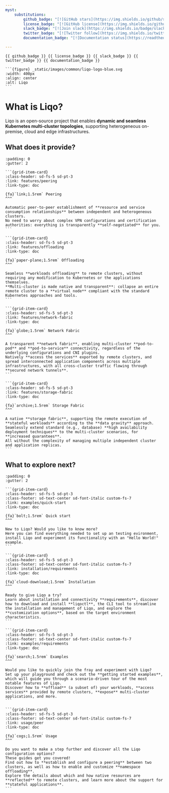 ```yaml
---
myst:
    substitutions:
        github_badge: "[![GitHub stars](https://img.shields.io/github/stars/liqotech/liqo.svg?logo=github)](https://github.com/liqotech/liqo/stargazers/)"
        license_badge: "[![GitHub license](https://img.shields.io/github/license/liqotech/liqo.svg)](https://github.com/liqotech/liqo/blob/master/LICENSE)"
        slack_badge: "[![Join slack](https://img.shields.io/badge/slack-liqo.io-blueviolet?logo=slack)](https://liqo-io.slack.com/join/shared_invite/zt-h20212gg-g24YvN6MKiD9bacFeqZttQ)"
        twitter_badge: "[![Twitter follow](https://img.shields.io/twitter/follow/liqo_io?style=flat&color=ff69b4&logo=twitter)](https://twitter.com/liqo_io)"
        documentation_badge: "[![Documentation status](https://readthedocs.org/projects/liqo/badge)](https://doc.liqo.io)"

---
```


<!-- markdownlint-disable first-line-h1 -->
<!-- Badges above the Liqo logo -->
```{cssclass} flex items-center justify-center gap-2
{{ github_badge }} {{ license_badge }} {{ slack_badge }} {{ twitter_badge }} {{ documentation_badge }}
```

<!-- Liqo logo image -->
````{cssclass} custom-logo-image
```{figure} _static/images/common/liqo-logo-blue.svg
:width: 400px
:align: center
:alt: Liqo
```
````

# What is Liqo?

Liqo is an open-source project that enables **dynamic and seamless Kubernetes multi-cluster topologies**, supporting heterogeneous on-premise, cloud and edge infrastructures.

## What does it provide?

````{grid} 1 1 1 2
:padding: 0
:gutter: 2

```{grid-item-card}
:class-header: sd-fs-5 sd-pt-3
:link: features/peering
:link-type: doc

{fa}`link;1.5rem` Peering
^^^

Automatic peer-to-peer establishment of **resource and service consumption relationships** between independent and heterogeneous clusters.
No need to worry about complex VPN configurations and certification authorities: everything is transparently **self-negotiated** for you.
```

```{grid-item-card}
:class-header: sd-fs-5 sd-pt-3
:link: features/offloading
:link-type: doc

{fa}`paper-plane;1.5rem` Offloading
^^^

Seamless **workloads offloading** to remote clusters, without requiring any modification to Kubernetes or the applications themselves.
**Multi-cluster is made native and transparent**: collapse an entire remote cluster to a **virtual node** compliant with the standard Kubernetes approaches and tools.
```

```{grid-item-card}
:class-header: sd-fs-5 sd-pt-3
:link: features/network-fabric
:link-type: doc

{fa}`globe;1.5rem` Network Fabric
^^^

A transparent **network fabric**, enabling multi-cluster **pod-to-pod** and **pod-to-service** connectivity, regardless of the underlying configurations and CNI plugins.
Natively **access the services** exported by remote clusters, and spread interconnected application components across multiple infrastructures, with all cross-cluster traffic flowing through **secured network tunnels**.
```

```{grid-item-card}
:class-header: sd-fs-5 sd-pt-3
:link: features/storage-fabric
:link-type: doc

{fa}`archive;1.5rem` Storage Fabric
^^^

A native **storage fabric**, supporting the remote execution of **stateful workloads** according to the **data gravity** approach.
Seamlessly extend standard (e.g., database) **high availability deployment techniques** to the multi-cluster scenarios, for **increased guarantees**.
All without the complexity of managing multiple independent cluster and application replicas.
```
````

## What to explore next?

````{grid} 1 1 1 2
:padding: 0
:gutter: 2

```{grid-item-card}
:class-header: sd-fs-5 sd-pt-3
:class-footer: sd-text-center sd-font-italic custom-fs-7
:link: examples/quick-start
:link-type: doc

{fa}`bolt;1.5rem` Quick start
^^^

New to Liqo? Would you like to know more?
Here you can find everything needed to set up an testing evironment, install Liqo and experiment its functionality with an "Hello World!" example.
```

```{grid-item-card}
:class-header: sd-fs-5 sd-pt-3
:class-footer: sd-text-center sd-font-italic custom-fs-7
:link: installation/requirements
:link-type: doc

{fa}`cloud-download;1.5rem` Installation
^^^

Ready to give Liqo a try?
Learn about installation and connectivity **requirements**, discover how to download and install **liqoctl**, the CLI tool to streamline the installation and management of Liqo, and explore the **customization options**, based on the target environment characteristics.
```

```{grid-item-card}
:class-header: sd-fs-5 sd-pt-3
:class-footer: sd-text-center sd-font-italic custom-fs-7
:link: examples/requirements
:link-type: doc

{fa}`search;1.5rem` Examples
^^^

Would you like to quickly join the fray and experiment with Liqo?
Set up your playground and check out the **getting started examples**, which will guide you through a scenario-driven tour of the most notable features of Liqo.
Discover how to **offload** (a subset of) your workloads, **access services** provided by remote clusters, **expose** multi-cluster applications, and more.
```

```{grid-item-card}
:class-header: sd-fs-5 sd-pt-3
:class-footer: sd-text-center sd-font-italic custom-fs-7
:link: usage/peer
:link-type: doc

{fa}`cogs;1.5rem` Usage
^^^

Do you want to make a step further and discover all the Liqo configuration options?
These guides get you covered!
Find out how to **establish and configure a peering** between two clusters, as well as how to enable and customize **namespace offloading**.
Explore the details about which and how native resources are **reflected** to remote clusters, and learn more about the support for **stateful applications**.
```
````
